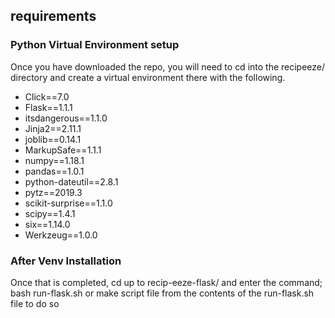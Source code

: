 ## requirements

### Python Virtual Environment setup

Once you have downloaded the repo, you will need to cd into the recipeeze/ directory and create a virtual environment there with the following.

- Click==7.0
- Flask==1.1.1
- itsdangerous==1.1.0
- Jinja2==2.11.1
- joblib==0.14.1
- MarkupSafe==1.1.1
- numpy==1.18.1
- pandas==1.0.1
- python-dateutil==2.8.1
- pytz==2019.3
- scikit-surprise==1.1.0
- scipy==1.4.1
- six==1.14.0
- Werkzeug==1.0.0

### After Venv Installation

Once that is completed, cd up to recip-eeze-flask/ and enter the command;
  bash run-flask.sh
  or make script file from the contents of the run-flask.sh file to do so
